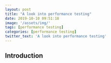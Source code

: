 ```yaml
---
layout: post
title: "A look into performance testing"
date: 2019-10-10 09:51:18
image: '/assets/img/'
tags: [performance testing]
categories: [performance testing]
twitter_text: 'A look into performance testing'
---
```


## Introduction